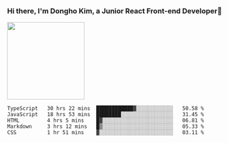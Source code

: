 ### Hi there, I'm Dongho Kim, a Junior React Front-end Developer👋


<img height="180em" src="https://github-readme-stats.vercel.app/api?username=mass2527&show_icons=true&hide_border=true&&count_private=true&include_all_commits=true" />

<!--START_SECTION:waka-->
```text
TypeScript   30 hrs 22 mins  ████████████▓░░░░░░░░░░░░   50.58 % 
JavaScript   18 hrs 53 mins  ████████░░░░░░░░░░░░░░░░░   31.45 % 
HTML         4 hrs 5 mins    █▓░░░░░░░░░░░░░░░░░░░░░░░   06.81 % 
Markdown     3 hrs 12 mins   █▒░░░░░░░░░░░░░░░░░░░░░░░   05.33 % 
CSS          1 hr 51 mins    ▓░░░░░░░░░░░░░░░░░░░░░░░░   03.11 % 
```
<!--END_SECTION:waka-->

<!--
**mass2527/mass2527** is a ✨ _special_ ✨ repository because its `README.md` (this file) appears on your GitHub profile.

Here are some ideas to get you started:

- 🔭 I’m currently working on ...
- 🌱 I’m currently learning ...
- 👯 I’m looking to collaborate on ...
- 🤔 I’m looking for help with ...
- 💬 Ask me about ...
- 📫 How to reach me: ...
- 😄 Pronouns: ...
- ⚡ Fun fact: ...
-->
